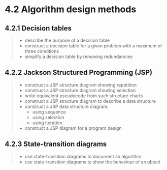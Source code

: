 # 4.2 Algorithm design methods

4.2.1 Decision tables
-------------------------------
> - describe the purpose of a decision table
> - construct a decision table for a given problem with a maximum of three conditions
> - simplify a decision table by removing redundancies

4.2.2 Jackson Structured Programming (JSP)
-------------------------------
> - construct a JSP structure diagram showing repetition
> - construct a JSP structure diagram showing selection
> - write equivalent pseudocode from such structure charts
> - construct a JSP structure diagram to describe a data structure
> - construct a JSP data structure diagram:
>   - using sequence
>   - using selection
>   - using iteration
> - construct a JSP diagram for a program design

4.2.3 State-transition diagrams
-------------------------------
> - use state-transition diagrams to document an algorithm
> - use state-transition diagrams to show the behaviour of an object

